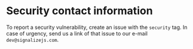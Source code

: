 # Security contact information

To report a security vulnerability, create an issue with the `security` tag. In case of urgency, send us a link of that issue to our e-mail `dev@signalizejs.com`.
